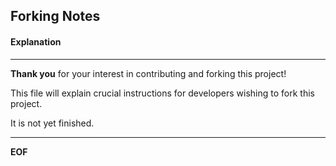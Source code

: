## Forking Notes

#### Explanation

-------

**Thank you** for your interest in contributing and forking this project!

This file will explain crucial instructions for developers wishing to fork this project.

It is not yet finished.

-------


**EOF**